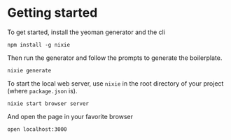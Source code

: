 # Getting started

To get started, install the yeoman generator and the cli

    npm install -g nixie

Then run the generator and follow the prompts to generate the boilerplate.

    nixie generate

To start the local web server, use `nixie` in the root directory of your project (where `package.json` is).

    nixie start browser server

And open the page in your favorite browser

    open localhost:3000
